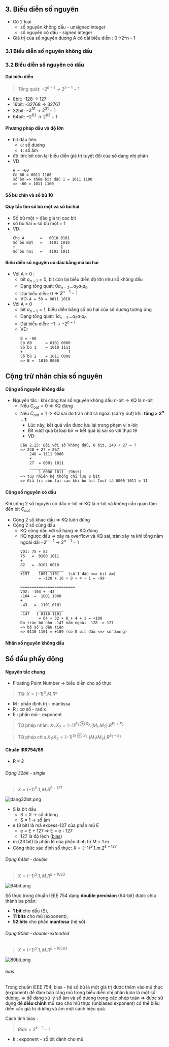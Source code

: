 ## 3. Biểu diễn số nguyên

- Có 2 loại
    - số nguyên không dấu - unsigned integer
    - số nguyên có dấu - signed integer
- Giá trị của số nguyên dương A có dải biểu diễn : 0→2^n - 1

### 3.1 Biểu diễn số nguyên không dấu
### 3.2 Biểu diễn số nguyên có dấu
#### Dải biểu diễn
>Tổng quát: $-2^{n-1}$ -> $2^{n-1} - 1$ 

-  8bit: -128 -> 127
- 16bit: -32768 -> 32767
- 32bit: $-2^{31}$ -> $2^{31} - 1$
- 64bit: $-2^{63}$ -> $2^{63} - 1$

#### Phương pháp dấu và độ lớn
- bit đầu tiên: 
	- `0`: số dương
	- `1`: số âm
- độ lớn: bit còn lại biểu diễn giá trị tuyệt đối của số dạng nhị phân
- VD
	```
	A = -60
	Có 60 = 0011 1100
	số âm => thêm bit dấu 1 = 1011 1100
	=> -60 = 1011 1100
  ```

#### Số bù chín và số bù 10
#### Quy tắc tìm số bù một và số bù hai
- Số bù một = đảo giá trị cac bit
- số bù hai = số bù một + 1
- VD:
	```
	Cho A       =   0010 0101
	Số bù một   =   1101 1010
	+       	       	 1
	Số bù hai   =   1101 1011
	```

#### Biểu diễn số nguyên có dấu bằng mã bù hai


- Với A > 0 :
	- bit $a_{n-1} = 0$, bit còn lại biểu diễn độ lớn như số không dấu
	- Dạng tổng quát: $0a_{n-2}...a_2a_1a_0$
	- Dải biểu diễn: 0 -> $2^{n-1} - 1$
	- VD: `A = 58 = 0011 1010`
- Với A < 0 
	- bit $a_{n-1} = 1$, biểu diễn bằng số bù hai của số dương tương ứng
	- Dạng tổng quát: $1a_{n-2}...a_2a_1a_0$
	- Dải biểu diễn: $-1$ -> $-2^{n-1}$
	- VD:
		```
		B = -80
		Có 80      = 0101 0000
		Số bù 1    = 1010 1111
		+                    1
		Số bù 2    = 1011 0000
		=> B =  1010 0000
		```


## Cộng trừ nhân chia số nguyên
#### Cộng số nguyên không dấu
- Nguyên tắc : khi cộng hai số nguyên không dấu n-bit -> KQ là n-bit
	- Nếu $C_{out} = 0$ => KQ đúng
	- Nếu $C_{out} = 1$ => KQ sai do tràn nhớ ra ngoài (carry out) khi: **tổng > $2^n - 1$**
		- Lúc này, kết quả vẫn được lưu lại trong phạm vi n-bit
		- Bit vượt quá bị loại bỏ => kết quả bị sai so với thực tế
		- VD:
		```
		Câu 2.25: Đối với số không dấu, 8 bit, 240 + 27 = ?
		=> 240 + 27 = 267 
			240 = 1111 0000
			+
			27  = 0001 1011
			________________
				1 0000 1011  (9bit)
		=> tuy nhiên hệ thống chỉ lưu 8 bit 
		=> Giá trị còn lại sau khi bỏ bit Cout là 0000 1011 = 11
		
		```

#### Cộng số nguyên có dấu
Khi cộng 2 số nguyên có dấu n-bit => KQ là n-bit và không cần quan tâm đến bit $C_{out}$
- Cộng 2 số khác dấu => KQ luôn đúng
- Cộng 2 số cùng dấu
	- KQ cùng dấu với số hạng => KQ đúng
	- KQ ngược dấu => xảy ra overflow và KQ sai, tràn xảy ra khi tổng nằm ngoài dải $-2^{n-1}$ -> $2^{n-1} - 1$ 
		```
		VD1: 75 + 82
		75   =  0100 1011
		+
		82   =  0101 0010 
		____    ___________
		+157    1001 1101    (số 1 đầu <=> bit âm)
				= -128 + 16 + 8 + 4 + 1 = -99 
				
		========================
		VD2: -104 + -43
		-104  =  1001 1000
		+
		-43   =  1101 0101 
		____    ___________
		-147   1 0110 1101  
				= 64 + 32 + 8 + 4 + 1 = +109
		Do tràn bộ nhớ -147 nằm ngoài -128 -> 127
		=> bỏ số 1 đầu tiên 
		=> 0110 1101 = +109 (số 0 bit đầu <=> số dương)
		
		```


#### Nhân số nguyên không dấu

## Số dấu phẩy động
#### Nguyên tắc chung
- Floating Point Number -> biểu diễn cho số thực

>TQ:  $X = (-1)^S . M . R^E$ 
- M : phần định trị - mantissa
- R : cơ số - radix
- E : phần mũ - exponent

>TQ phép nhân:
>$X_1 . X_2 = (-1)^{S_1 \oplus S_2} . (M_1 . M_2). R^{E_1 + E_2}$   

>TQ phép chia
>$X_1 / X_2 = (-1)^{S_1 \oplus S_2} . (M_1 / M_2). R^{E_1 - E_2}$ 

#### Chuẩn IRR754/85
- R = 2
###### Dạng 32bit - single
>$X = (-1)^S.1,M.R^{E-127}$ 

![dang32bit.png](https://github.com/thou05/coa/blob/main/img/dang32bit.png)
- S là bit dấu
	- S = 0 -> số dương
	- S = 1 -> số âm
- e (8 bit) là mã excess-127 của phần mũ E
	- e = E + 127 => E = e - 127
	- 127 là độ lệch ([bias](#bias))
- m (23 bit) là phần lẻ của phần định trị M = 1.m
- Công thức xác định số thực: $X = (-1)^S.1.m.2^{e-127}$ 

###### Dạng 64bit - double
> $X = (-1)^S.1,M.R^{E-1023}$ 

![64bit.png](https://github.com/thou05/coa/blob/main/img/64bit.png)

Số thực trong chuẩn IEEE 754 dạng **double precision** (64-bit) được chia thành ba phần:
- **1 bit** cho dấu (S),
- **11 bits** cho mũ (exponent),
- **52 bits** cho phần **mantissa** (hệ số).

###### Dạng 80bit - double-extended
>$X = (-1)^S.1,M.R^{E-16383}$ 

![80bit.png](https://github.com/thou05/coa/blob/main/img/80bit.png)

###### bias
Trong chuẩn IEEE 754, bias - hệ số bù là một giá trị được thêm vào mũ thực (exponent) để đảm bảo rằng mũ trong biểu diễn nhị phân luôn là một số dương.
=> dễ dàng xử lý số âm và số dương trong các phép toán
=> được sử dụng để **điều chỉnh** mũ sao cho mũ thực (unbiased exponent) có thể biểu diễn các giá trị dương và âm một cách hiệu quả.

Cách tính bias : 
> $Bias = 2^{k - 1} - 1$
- k : exponent - số bit dành cho mũ

